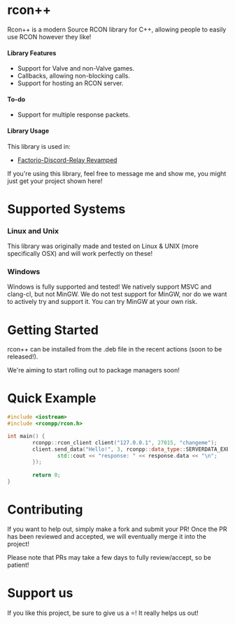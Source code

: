 # rcon++
Rcon++ is a modern Source RCON library for C++, allowing people to easily use RCON however they like!

#### Library Features

- Support for Valve and non-Valve games.
- Callbacks, allowing non-blocking calls.
- Support for hosting an RCON server.

#### To-do

- Support for multiple response packets.

#### Library Usage

This library is used in:
- [Factorio-Discord-Relay Revamped](https://github.com/Jaskowicz1/fdr-remake)

If you're using this library, feel free to message me and show me, you might just get your project shown here!

# Supported Systems

### Linux and Unix

This library was originally made and tested on Linux & UNIX (more specifically OSX) and will work perfectly on these!

### Windows

Windows is fully supported and tested! We natively support MSVC and clang-cl, but not MinGW.
We do not test support for MinGW, nor do we want to actively try and support it. You can try MinGW at your own risk.

# Getting Started

rcon++ can be installed from the .deb file in the recent actions (soon to be released!).

We're aiming to start rolling out to package managers soon!

# Quick Example

```c++
#include <iostream>
#include <rconpp/rcon.h>

int main() {
        rconpp::rcon_client client("127.0.0.1", 27015, "changeme");
        client.send_data("Hello!", 3, rconpp::data_type::SERVERDATA_EXECCOMMAND, [](const rconpp::response& response) {
                std::cout << "response: " << response.data << "\n";
        });
        
        return 0;
}
```

# Contributing

If you want to help out, simply make a fork and submit your PR!
Once the PR has been reviewed and accepted, we will eventually merge it into the project!

Please note that PRs may take a few days to fully review/accept, so be patient!

# Support us

If you like this project, be sure to give us a ⭐️! It really helps us out!
